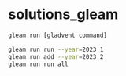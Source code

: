 # solutions_gleam

```sh
gleam run [gladvent command]

gleam run run --year=2023 1
gleam run add --year=2023 2
gleam run run all
```
